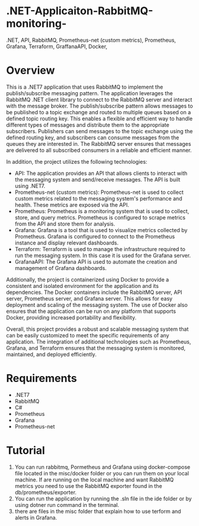 # .NET-Applicaiton-RabbitMQ-monitoring-
.NET, API, RabbitMQ, Prometheus-net (custom metrics), Prometheus, Grafana, Terraform, GraffanaAPI, Docker, 

# Overview
This is a .NET7 application that uses RabbitMQ to implement the publish/subscribe messaging pattern. The application leverages the RabbitMQ .NET client library to connect to the RabbitMQ server and interact with the message broker. The publish/subscribe pattern allows messages to be published to a topic exchange and routed to multiple queues based on a defined topic routing key. This enables a flexible and efficient way to handle different types of messages and distribute them to the appropriate subscribers.
Publishers can send messages to the topic exchange using the defined routing key, and subscribers can consume messages from the queues they are interested in. The RabbitMQ server ensures that messages are delivered to all subscribed consumers in a reliable and efficient manner.

In addition, the project utilizes the following technologies:

- API: The application provides an API that allows clients to interact with the messaging system and send/receive messages. The API is built using .NET7.
- Prometheus-net (custom metrics): Prometheus-net is used to collect custom metrics related to the messaging system's performance and health. These metrics are exposed via the API.
- Prometheus: Prometheus is a monitoring system that is used to collect, store, and query metrics. Prometheus is configured to scrape metrics from the API and store them for analysis.
- Grafana: Grafana is a tool that is used to visualize metrics collected by Prometheus. Grafana is configured to connect to the Prometheus instance and display relevant dashboards.
- Terraform: Terraform is used to manage the infrastructure required to run the messaging system. In this case it is used for the Grafana server.
- GrafanaAPI: The Grafana API is used to automate the creation and management of Grafana dashboards.

Additionally, the project is containerized using Docker to provide a consistent and isolated environment for the application and its dependencies. The Docker containers include the RabbitMQ server, API server, Prometheus server, and Grafana server. This allows for easy deployment and scaling of the messaging system. The use of Docker also ensures that the application can be run on any platform that supports Docker, providing increased portability and flexibility.

Overall, this project provides a robust and scalable messaging system that can be easily customized to meet the specific requirements of any application. The integration of additional technologies such as Prometheus, Grafana, and Terraform ensures that the messaging system is monitored, maintained, and deployed efficiently.

# Requirements
- .NET7
- RabbitMQ
- C#
- Prometheus
- Grafana
- Prometheus-net

# Tutorial
1. You can run rabbitmq, Pormetheus and Grafana using docker-compose file located in the misc/docker folder or you can run them on your local machine. If are running on the local machine and want RabbitMQ metrics you need to use the RabbitMQ exporter found in the db/prometheus/exporter. 
2. You can run the application by running the .sln file in the ide folder or by using dotner run command in the terminal.
3. there are files in the misc folder that explain how to use terform and alerts in Grafana.
